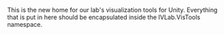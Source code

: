 This is the new home for our lab's visualization tools for Unity. Everything
that is put in here should be encapsulated inside the IVLab.VisTools namespace.
